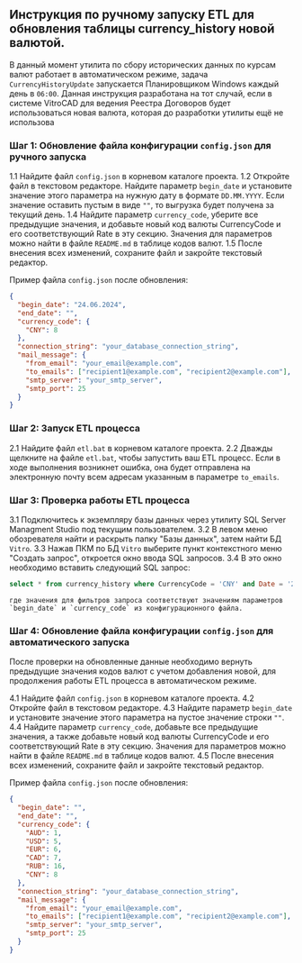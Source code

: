 ## Инструкция по ручному запуску ETL для обновления таблицы currency_history новой валютой.

В данный момент утилита по сбору исторических данных по курсам валют работает в автоматическом режиме, задача `CurrencyHistoryUpdate` запускается Планировщиком Windows каждый день в `06:00`.
Данная инструкция разработана на тот случай, если в системе VitroCAD для ведения Реестра Договоров будет использоваться новая валюта, которая до разработки утилиты ещё не использова

### Шаг 1: Обновление файла конфигурации `config.json` для ручного запуска

1.1 Найдите файл `config.json` в корневом каталоге проекта.
1.2 Откройте файл в текстовом редакторе.
	Найдите параметр `begin_date` и установите значение этого параметра на нужную дату в формате `DD.MM.YYYY`.
	Если значение оставить пустым в виде `""`, то выгрузка будет получена за текущий день.
1.4 Найдите параметр `currency_code`, уберите все предыдущие значения, и добавьте новый код валюты CurrencyCode и его соответствующий Rate в эту секцию.
	Значения для параметров можно найти в файле `README.md` в таблице кодов валют.
1.5 После внесения всех изменений, сохраните файл и закройте текстовый редактор.

Пример файла `config.json` после обновления:
```json
{
  "begin_date": "24.06.2024",
  "end_date": "",
  "currency_code": {
    "CNY": 8
  },
  "connection_string": "your_database_connection_string",
  "mail_message": {
    "from_email": "your_email@example.com",
    "to_emails": ["recipient1@example.com", "recipient2@example.com"],
    "smtp_server": "your_smtp_server",
    "smtp_port": 25
  }
}
```

### Шаг 2: Запуск ETL процесса

2.1 Найдите файл `etl.bat` в корневом каталоге проекта.
2.2 Дважды щелкните на файле `etl.bat`, чтобы запустить ваш ETL процесс.
	Если в ходе выполнения возникнет ошибка, она будет отправлена на электронную почту всем адресам указанным в параметре `to_emails`.

### Шаг 3: Проверка работы ETL процесса

3.1 Подключитесь к экземпляру базы данных через утилиту SQL Server Managment Studio под текущим пользователем.
3.2 В левом меню обозревателя найти и раскрыть папку "Базы данных", затем найти БД `Vitro`.
3.3 Нажав ПКМ по БД `Vitro` выберите пункт контекстного меню "Создать запрос", откроется окно ввода SQL запросов.
3.4 В это окно необходимо вставить следующий SQL запрос:

```sql
select * from currency_history where CurrencyCode = 'CNY' and Date = '24.06.2024'
```
	где значения для фильтров запроса соответствуют значениям параметров `begin_date` и `currency_code` из конфигурационного файла.
	
### Шаг 4: Обновление файла конфигурации `config.json` для автоматического запуска
После проверки на обновленные данные необходимо вернуть предыдущие значения кодов валют с учетом добавления новой, для продолжения работы ETL процесса в автоматическом режиме.

4.1 Найдите файл `config.json` в корневом каталоге проекта.
4.2 Откройте файл в текстовом редакторе.
4.3 Найдите параметр `begin_date` и установите значение этого параметра на пустое значение строки `""`.
4.4 Найдите параметр `currency_code`, добавьте все предыдущие значения, а также добавьте новый код валюты CurrencyCode и его соответствующий Rate в эту секцию.
	Значения для параметров можно найти в файле `README.md` в таблице кодов валют.
4.5 После внесения всех изменений, сохраните файл и закройте текстовый редактор.

Пример файла `config.json` после обновления:
```json
{
  "begin_date": "",
  "end_date": "",
  "currency_code": {
	"AUD": 1,
	"USD": 5,
	"EUR": 6,
	"CAD": 7,
	"RUB": 16,
	"CNY": 8
  },
  "connection_string": "your_database_connection_string",
  "mail_message": {
    "from_email": "your_email@example.com",
    "to_emails": ["recipient1@example.com", "recipient2@example.com"],
    "smtp_server": "your_smtp_server",
    "smtp_port": 25
  }
}
```